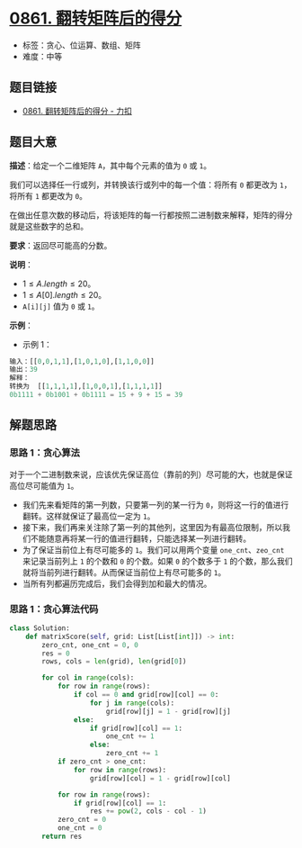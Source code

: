 # [0861. 翻转矩阵后的得分](https://leetcode.cn/problems/score-after-flipping-matrix/)

- 标签：贪心、位运算、数组、矩阵
- 难度：中等

## 题目链接

- [0861. 翻转矩阵后的得分 - 力扣](https://leetcode.cn/problems/score-after-flipping-matrix/)

## 题目大意

**描述**：给定一个二维矩阵 `A`，其中每个元素的值为 `0` 或 `1`。

我们可以选择任一行或列，并转换该行或列中的每一个值：将所有 `0` 都更改为 `1`，将所有 `1` 都更改为 `0`。

在做出任意次数的移动后，将该矩阵的每一行都按照二进制数来解释，矩阵的得分就是这些数字的总和。

**要求**：返回尽可能高的分数。

**说明**：

- $1 \le A.length \le 20$。
- $1 \le A[0].length \le 20$。
- `A[i][j]` 值为 `0` 或 `1`。

**示例**：

- 示例 1：

```python
输入：[[0,0,1,1],[1,0,1,0],[1,1,0,0]]
输出：39
解释：
转换为  [[1,1,1,1],[1,0,0,1],[1,1,1,1]]
0b1111 + 0b1001 + 0b1111 = 15 + 9 + 15 = 39
```

## 解题思路

### 思路 1：贪心算法

对于一个二进制数来说，应该优先保证高位（靠前的列）尽可能的大，也就是保证高位尽可能值为 `1`。

- 我们先来看矩阵的第一列数，只要第一列的某一行为 `0`，则将这一行的值进行翻转。这样就保证了最高位一定为 `1`。
- 接下来，我们再来关注除了第一列的其他列，这里因为有最高位限制，所以我们不能随意再将某一行的值进行翻转，只能选择某一列进行翻转。
- 为了保证当前位上有尽可能多的 `1`。我们可以用两个变量 `one_cnt`、`zeo_cnt` 来记录当前列上 `1` 的个数和 `0` 的个数。如果 `0` 的个数多于 `1` 的个数，那么我们就将当前列进行翻转。从而保证当前位上有尽可能多的 `1`。
- 当所有列都遍历完成后，我们会得到加和最大的情况。

### 思路 1：贪心算法代码

```python
class Solution:
    def matrixScore(self, grid: List[List[int]]) -> int:
        zero_cnt, one_cnt = 0, 0
        res = 0
        rows, cols = len(grid), len(grid[0])

        for col in range(cols):
            for row in range(rows):
                if col == 0 and grid[row][col] == 0:
                    for j in range(cols):
                        grid[row][j] = 1 - grid[row][j]
                else:
                    if grid[row][col] == 1:
                        one_cnt += 1
                    else:
                        zero_cnt += 1
            if zero_cnt > one_cnt:
                for row in range(rows):
                    grid[row][col] = 1 - grid[row][col]

            for row in range(rows):
                if grid[row][col] == 1:
                    res += pow(2, cols - col - 1)
            zero_cnt = 0
            one_cnt = 0
        return res
```
